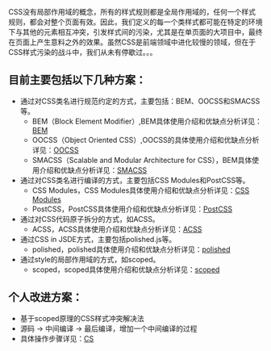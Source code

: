 CSS没有局部作用域的概念，所有的样式规则都是全局作用域的，任何一个样式规则，都会对整个页面有效。因此，我们定义的每一个类样式都可能在特定的环境下与其他的元素相互冲突，引发样式间的污染，尤其是在单页面的大项目中，最终在页面上产生意料之外的效果。虽然CSS是前端领域中进化较慢的领域，但在于CSS样式污染的战斗中，我们从未有停歇过。。。


## 目前主要包括以下几种方案：
* 通过对CSS类名进行规范约定的方式，主要包括：BEM、OOCSS和SMACSS等。
  * BEM（Block Element Modifier）,BEM具体使用介绍和优缺点分析详见：[BEM](https://github.com/zyfyh8023/blog/blob/master/articles/BEM.md)
  * OOCSS（Object Oriented CSS）,OOCSS的具体使用介绍和优缺点分析详见：[OOCSS](https://github.com/zyfyh8023/blog/blob/master/articles/OOCSS.md)
  * SMACSS（Scalable and Modular Architecture for CSS），BEM具体使用介绍和优缺点分析详见：[SMACSS](https://github.com/zyfyh8023/blog/blob/master/articles/SMACSS.md)
* 通过对CSS类名进行编译的方式，主要包括CSS Modules和PostCSS等。
  * CSS Modules，CSS Modules具体使用介绍和优缺点分析详见：[CSS Modules](http://www.baidu.com)
  * PostCSS，PostCSS具体使用介绍和优缺点分析详见：[PostCSS](http://www.baidu.com)
* 通过对CSS代码原子拆分的方式，如ACSS。
  * ACSS，ACSS具体使用介绍和优缺点分析详见：[ACSS](https://github.com/zyfyh8023/blog/tree/master/articles)
* 通过CSS in JSDE方式，主要包括polished.js等。
  * polished，polished具体使用介绍和优缺点分析详见：[polished](http://www.baidu.com)
* 通过style的局部作用域的方式，如scoped。
  * scoped，scoped具体使用介绍和优缺点分析详见：[scoped](https://github.com/zyfyh8023/blog/blob/master/articles/Scoped.md)


## 个人改进方案：
* 基于scoped原理的CSS样式冲突解决法
* 源码 -> 中间编译 -> 最后编译，增加一个中间编译的过程
* 具体操作步骤详见：[CS](https://github.com/zyfyh8023/blog/blob/master/articles/CS.md)


